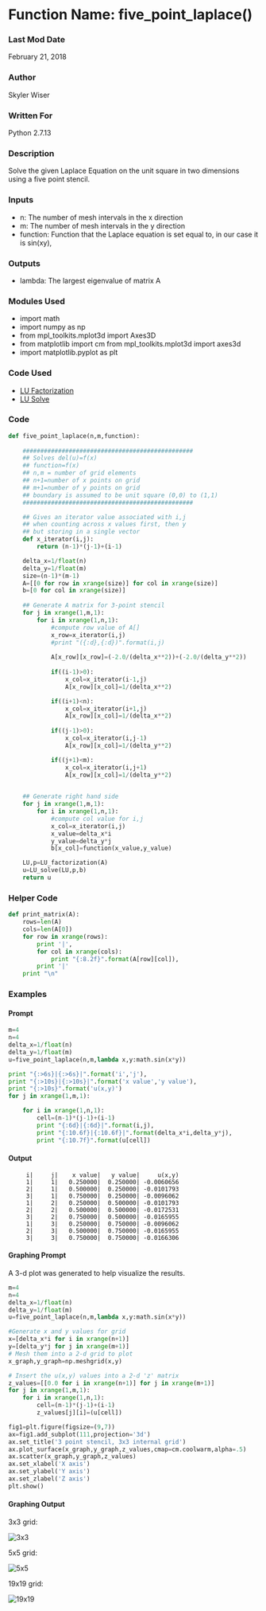 # Function Name: five_point_laplace()

### Last Mod Date
February 21, 2018
### Author
Skyler Wiser
### Written For
Python 2.7.13
### Description
Solve the given Laplace Equation on the unit square in two dimensions using a five point stencil.
### Inputs

* n: The number of mesh intervals in the x direction
* m: The number of mesh intervals in the y direction
* function: Function that the Laplace equation is set equal to, in our case it is sin(xy),


### Outputs

* lambda: The largest eigenvalue of matrix A

### Modules Used

* import math
* import numpy as np
* from mpl_toolkits.mplot3d import Axes3D
* from matplotlib import cm
from mpl_toolkits.mplot3d import axes3d
* import matplotlib.pyplot as plt

### Code Used

* [LU Factorization](https://swiser.github.io/MATH5620/HW2/LU_factorization)
* [LU Solve](https://swiser.github.io/MATH5620/HW2/LU_solve)

### Code

```python
def five_point_laplace(n,m,function):
    
    ################################################
    ## Solves del(u)=f(x)
    ## function=f(x)
    ## n,m = number of grid elements
    ## n+1=number of x points on grid
    ## m+1=number of y points on grid
    ## boundary is assumed to be unit square (0,0) to (1,1)
    ################################################

    ## Gives an iterator value associated with i,j
    ## when counting across x values first, then y
    ## but storing in a single vector
    def x_iterator(i,j):
        return (n-1)*(j-1)+(i-1)

    delta_x=1/float(n)
    delta_y=1/float(m)
    size=(n-1)*(m-1)
    A=[[0 for row in xrange(size)] for col in xrange(size)]
    b=[0 for col in xrange(size)]
    
    ## Generate A matrix for 3-point stencil
    for j in xrange(1,m,1):
        for i in xrange(1,n,1):
            #compute row value of A[]
            x_row=x_iterator(i,j)
            #print "({:d},{:d})".format(i,j)
            
            A[x_row][x_row]=(-2.0/(delta_x**2))+(-2.0/(delta_y**2))
            
            if((i-1)>0):
                x_col=x_iterator(i-1,j)
                A[x_row][x_col]=1/(delta_x**2)

            if((i+1)<n):
                x_col=x_iterator(i+1,j)
                A[x_row][x_col]=1/(delta_x**2)
                
            if((j-1)>0):
                x_col=x_iterator(i,j-1)
                A[x_row][x_col]=1/(delta_y**2)

            if((j+1)<m):
                x_col=x_iterator(i,j+1)
                A[x_row][x_col]=1/(delta_y**2)

    
    ## Generate right hand side
    for j in xrange(1,m,1):
        for i in xrange(1,n,1):
            #compute col value for i,j
            x_col=x_iterator(i,j)
            x_value=delta_x*i
            y_value=delta_y*j
            b[x_col]=function(x_value,y_value)

    LU,p=LU_factorization(A)
    u=LU_solve(LU,p,b)
    return u
```
### Helper Code

```python
def print_matrix(A):
    rows=len(A)
    cols=len(A[0])
    for row in xrange(rows):
        print '|',
        for col in xrange(cols):
            print "{:8.2f}".format(A[row][col]),
        print '|'
    print "\n"
```

### Examples
#### Prompt

```python
m=4
n=4
delta_x=1/float(n)
delta_y=1/float(m)
u=five_point_laplace(n,m,lambda x,y:math.sin(x*y))

print "{:>6s}|{:>6s}|".format('i','j'),
print "{:>10s}|{:>10s}|".format('x value','y value'),
print "{:>10s}".format('u(x,y)')
for j in xrange(1,m,1):

    for i in xrange(1,n,1):
        cell=(n-1)*(j-1)+(i-1)
        print "{:6d}|{:6d}|".format(i,j),
        print "{:10.6f}|{:10.6f}|".format(delta_x*i,delta_y*j),
        print "{:10.7f}".format(u[cell])
```

#### Output

```
     i|     j|    x value|   y value|     u(x,y)
     1|     1|   0.250000|  0.250000| -0.0060656
     2|     1|   0.500000|  0.250000| -0.0101793
     3|     1|   0.750000|  0.250000| -0.0096062
     1|     2|   0.250000|  0.500000| -0.0101793
     2|     2|   0.500000|  0.500000| -0.0172531
     3|     2|   0.750000|  0.500000| -0.0165955
     1|     3|   0.250000|  0.750000| -0.0096062
     2|     3|   0.500000|  0.750000| -0.0165955
     3|     3|   0.750000|  0.750000| -0.0166306
```
#### Graphing Prompt

A 3-d plot was generated to help visualize the results.

```python
m=4
n=4
delta_x=1/float(n)
delta_y=1/float(m)
u=five_point_laplace(n,m,lambda x,y:math.sin(x*y))

#Generate x and y values for grid
x=[delta_x*i for i in xrange(n+1)]
y=[delta_y*j for j in xrange(m+1)]
# Mesh them into a 2-d grid to plot
x_graph,y_graph=np.meshgrid(x,y)

# Insert the u(x,y) values into a 2-d 'z' matrix
z_values=[[0.0 for i in xrange(n+1)] for j in xrange(m+1)]
for j in xrange(1,m,1):
    for i in xrange(1,n,1):
        cell=(n-1)*(j-1)+(i-1)
        z_values[j][i]=(u[cell])

fig1=plt.figure(figsize=(9,7))
ax=fig1.add_subplot(111,projection='3d')
ax.set_title('3 point stencil, 3x3 internal grid')
ax.plot_surface(x_graph,y_graph,z_values,cmap=cm.coolwarm,alpha=.5)
ax.scatter(x_graph,y_graph,z_values)
ax.set_xlabel('X axis')
ax.set_ylabel('Y axis')
ax.set_zlabel('Z axis')
plt.show()
```

#### Graphing Output
3x3 grid:

![3x3](https://swiser.github.io/MATH5620/HW3/3x3_grid.png)

5x5 grid:

![5x5](https://swiser.github.io/MATH5620/HW3/5x5_grid.png)

19x19 grid:

![19x19](https://swiser.github.io/MATH5620/HW3/19x19_grid.png)

